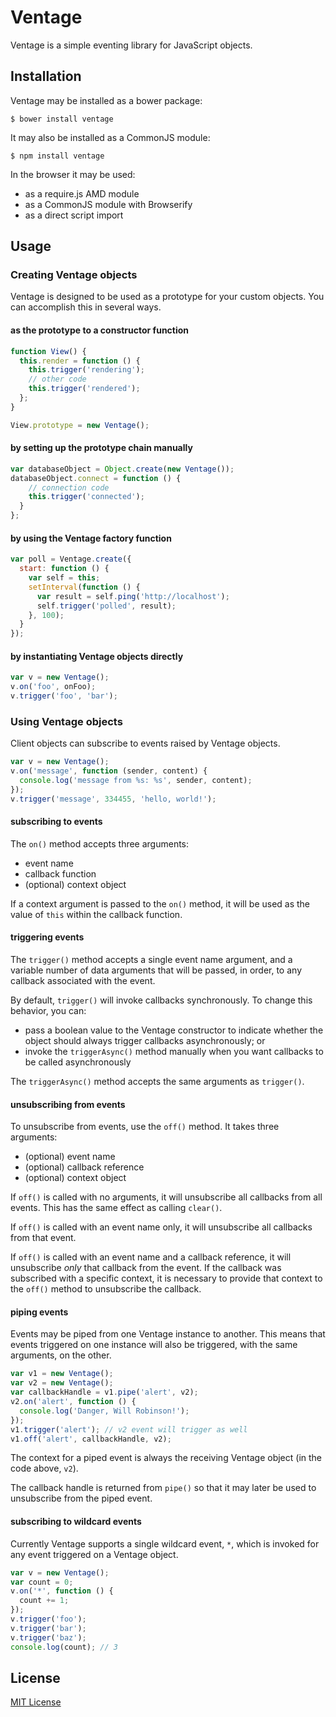 # Ventage

Ventage is a simple eventing library for JavaScript objects.

## Installation

Ventage may be installed as a bower package:

```
$ bower install ventage
```

It may also be installed as a CommonJS module:

```
$ npm install ventage
```

In the browser it may be used:

- as a require.js AMD module
- as a CommonJS module with Browserify
- as a direct script import

## Usage

### Creating Ventage objects

Ventage is designed to be used as a prototype for your custom objects. You can accomplish this in several ways.

#### as the prototype to a constructor function

```javascript
function View() {
  this.render = function () {
    this.trigger('rendering');
    // other code
    this.trigger('rendered');
  };
}

View.prototype = new Ventage();
```

#### by setting up the prototype chain manually

```javascript
var databaseObject = Object.create(new Ventage());
databaseObject.connect = function () {
    // connection code
    this.trigger('connected');
  }
};
```

#### by using the Ventage factory function

```javascript
var poll = Ventage.create({
  start: function () {
    var self = this;
    setInterval(function () {
      var result = self.ping('http://localhost');
      self.trigger('polled', result);
    }, 100);
  }
});
```

#### by instantiating Ventage objects directly

```javascript
var v = new Ventage();
v.on('foo', onFoo);
v.trigger('foo', 'bar');
```

### Using Ventage objects

Client objects can subscribe to events raised by Ventage objects.

```javascript
var v = new Ventage();
v.on('message', function (sender, content) {
  console.log('message from %s: %s', sender, content);
});
v.trigger('message', 334455, 'hello, world!');
```

#### subscribing to events

The `on()` method accepts three arguments:

- event name
- callback function
- (optional) context object

If a context argument is passed to the `on()` method, it will be used as the value of `this` within the callback function.

#### triggering events

The `trigger()` method accepts a single event name argument, and a variable number of data arguments that will be passed, in order, to any callback associated with the event.

By default, `trigger()` will invoke callbacks synchronously. To change this behavior, you can:

- pass a boolean value to the Ventage constructor to indicate whether the object should always trigger callbacks asynchronously; or
- invoke the `triggerAsync()` method manually when you want callbacks to be called asynchronously

The `triggerAsync()` method accepts the same arguments as `trigger()`.

#### unsubscribing from events

To unsubscribe from events, use the `off()` method. It takes three arguments:

- (optional) event name
- (optional) callback reference
- (optional) context object

If `off()` is called with no arguments, it will unsubscribe all callbacks from all events. This has the same effect as calling `clear()`.

If `off()` is called with an event name only, it will unsubscribe all callbacks from that event.

If `off()` is called with an event name and a callback reference, it will unsubscribe _only_ that callback from the event. If the callback was subscribed with a specific context, it is necessary to provide that context to the `off()` method to unsubscribe the callback.

#### piping events

Events may be piped from one Ventage instance to another. This means that events triggered on one instance will also be triggered, with the same arguments, on the other.

```javascript
var v1 = new Ventage();
var v2 = new Ventage();
var callbackHandle = v1.pipe('alert', v2);
v2.on('alert', function () {
  console.log('Danger, Will Robinson!');
});
v1.trigger('alert'); // v2 event will trigger as well
v1.off('alert', callbackHandle, v2);
```

The context for a piped event is always the receiving Ventage object (in the code above, `v2`).

The callback handle is returned from `pipe()` so that it may later be used to unsubscribe from the piped event.

#### subscribing to wildcard events

Currently Ventage supports a single wildcard event, `*`, which is invoked for any event triggered on a Ventage object.

```javascript
var v = new Ventage();
var count = 0;
v.on('*', function () {
  count += 1;
});
v.trigger('foo');
v.trigger('bar');
v.trigger('baz');
console.log(count); // 3
```

## License

[MIT License](LICENSE)